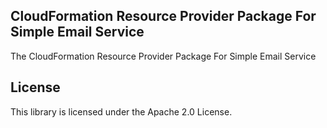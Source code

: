 ## CloudFormation Resource Provider Package For Simple Email Service

The CloudFormation Resource Provider Package For Simple Email Service

## License

This library is licensed under the Apache 2.0 License. 
